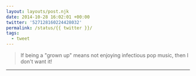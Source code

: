 ```yaml
---
layout: layouts/post.njk
date: 2014-10-28 16:02:01 +00:00
twitter: '527128160224428032'
permalink: /status/{{ twitter }}/
tags: 
  - tweet
---
```


> If being a "grown up" means not enjoying infectious pop music, then I don't want it!

---
